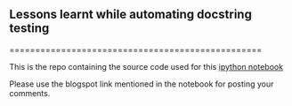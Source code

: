 ## Lessons learnt while automating docstring testing
=================================================

This is the repo containing the source code used for this <a href="http://nbviewer.ipython.org/gist/saurabh-hirani/9037811" target="_blank">ipython notebook </a>

Please use the blogspot link mentioned in the notebook for posting your comments.
